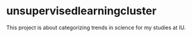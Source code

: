 # unsupervisedlearningcluster
This project is about categorizing trends in science for my studies at IU. 
